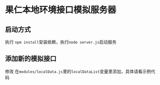 # 果仁本地环境接口模拟服务器
## 启动方式
执行 `npm install`安装依赖，执行`node server.js`启动服务
## 添加新的模拟接口
修改 在`modules/localData.js`里的`localDataList`变量里添加，具体请看示例代码